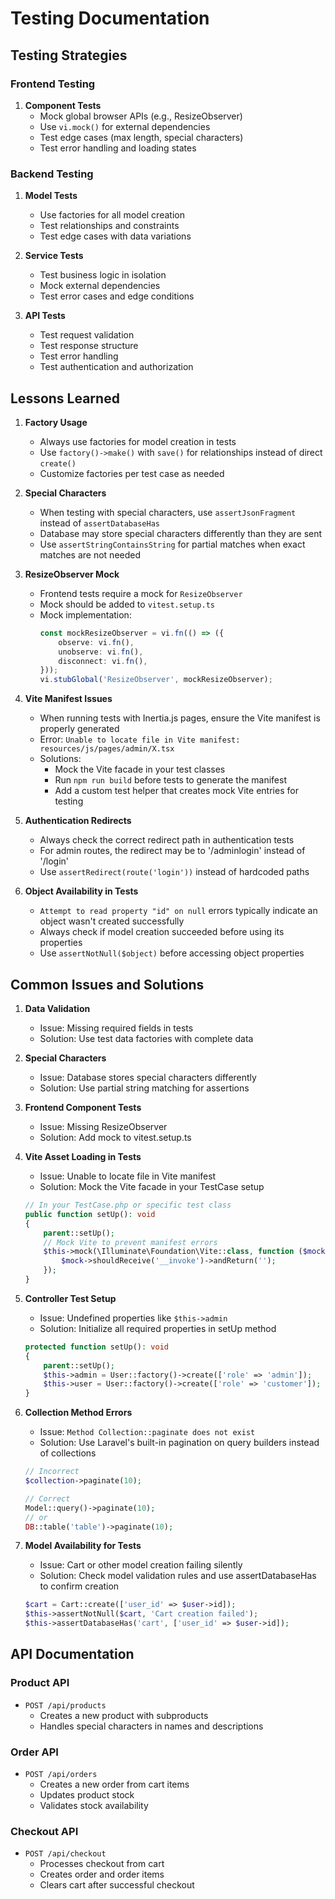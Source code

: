 # Testing Documentation

## Testing Strategies

### Frontend Testing
1. **Component Tests**
   - Mock global browser APIs (e.g., ResizeObserver)
   - Use `vi.mock()` for external dependencies
   - Test edge cases (max length, special characters)
   - Test error handling and loading states

### Backend Testing
1. **Model Tests**
   - Use factories for all model creation
   - Test relationships and constraints
   - Test edge cases with data variations

2. **Service Tests**
   - Test business logic in isolation
   - Mock external dependencies
   - Test error cases and edge conditions

3. **API Tests**
   - Test request validation
   - Test response structure
   - Test error handling
   - Test authentication and authorization

## Lessons Learned

1. **Factory Usage**
   - Always use factories for model creation in tests
   - Use `factory()->make()` with `save()` for relationships instead of direct `create()`
   - Customize factories per test case as needed

2. **Special Characters**
   - When testing with special characters, use `assertJsonFragment` instead of `assertDatabaseHas`
   - Database may store special characters differently than they are sent
   - Use `assertStringContainsString` for partial matches when exact matches are not needed

3. **ResizeObserver Mock**
   - Frontend tests require a mock for `ResizeObserver`
   - Mock should be added to `vitest.setup.ts`
   - Mock implementation:
     ```typescript
     const mockResizeObserver = vi.fn(() => ({
         observe: vi.fn(),
         unobserve: vi.fn(),
         disconnect: vi.fn(),
     }));
     vi.stubGlobal('ResizeObserver', mockResizeObserver);
     ```

4. **Vite Manifest Issues**
   - When running tests with Inertia.js pages, ensure the Vite manifest is properly generated
   - Error: `Unable to locate file in Vite manifest: resources/js/pages/admin/X.tsx`
   - Solutions:
     - Mock the Vite facade in your test classes
     - Run `npm run build` before tests to generate the manifest
     - Add a custom test helper that creates mock Vite entries for testing

5. **Authentication Redirects**
   - Always check the correct redirect path in authentication tests
   - For admin routes, the redirect may be to '/adminlogin' instead of '/login'
   - Use `assertRedirect(route('login'))` instead of hardcoded paths

6. **Object Availability in Tests**
   - `Attempt to read property "id" on null` errors typically indicate an object wasn't created successfully
   - Always check if model creation succeeded before using its properties
   - Use `assertNotNull($object)` before accessing object properties

## Common Issues and Solutions

1. **Data Validation**
   - Issue: Missing required fields in tests
   - Solution: Use test data factories with complete data

2. **Special Characters**
   - Issue: Database stores special characters differently
   - Solution: Use partial string matching for assertions

3. **Frontend Component Tests**
   - Issue: Missing ResizeObserver
   - Solution: Add mock to vitest.setup.ts

4. **Vite Asset Loading in Tests**
   - Issue: Unable to locate file in Vite manifest
   - Solution: Mock the Vite facade in your TestCase setup
   ```php
   // In your TestCase.php or specific test class
   public function setUp(): void
   {
       parent::setUp();
       // Mock Vite to prevent manifest errors
       $this->mock(\Illuminate\Foundation\Vite::class, function ($mock) {
           $mock->shouldReceive('__invoke')->andReturn('');
       });
   }
   ```

5. **Controller Test Setup**
   - Issue: Undefined properties like `$this->admin`
   - Solution: Initialize all required properties in setUp method
   ```php
   protected function setUp(): void
   {
       parent::setUp();
       $this->admin = User::factory()->create(['role' => 'admin']);
       $this->user = User::factory()->create(['role' => 'customer']);
   }
   ```

6. **Collection Method Errors**
   - Issue: `Method Collection::paginate does not exist`
   - Solution: Use Laravel's built-in pagination on query builders instead of collections
   ```php
   // Incorrect
   $collection->paginate(10);
   
   // Correct
   Model::query()->paginate(10);
   // or
   DB::table('table')->paginate(10);
   ```

7. **Model Availability for Tests**
   - Issue: Cart or other model creation failing silently
   - Solution: Check model validation rules and use assertDatabaseHas to confirm creation
   ```php
   $cart = Cart::create(['user_id' => $user->id]);
   $this->assertNotNull($cart, 'Cart creation failed');
   $this->assertDatabaseHas('cart', ['user_id' => $user->id]);
   ```

## API Documentation

### Product API
- `POST /api/products`
  - Creates a new product with subproducts
  - Handles special characters in names and descriptions

### Order API
- `POST /api/orders`
  - Creates a new order from cart items
  - Updates product stock
  - Validates stock availability

### Checkout API
- `POST /api/checkout`
  - Processes checkout from cart
  - Creates order and order items
  - Clears cart after successful checkout